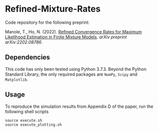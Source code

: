 # Refined-Mixture-Rates

Code repository for the following preprint: 

Manole, T., Ho, N. (2022). [Refined Convergence Rates for Maximum Likelihood Estimation in Finite Mixture Models](https://arxiv.org/pdf/2202.08786.pdf). _arXiv preprint arXiv:2202.08786_.

## Dependencies 
This code has only been tested using Python 3.7.3. Beyond the Python Standard Library, the only required packages are `NumPy`, `Scipy` and `Matplotlib`.

## Usage 
To reproduce the simulation results from Appendix D of the paper, run the following shell scripts
```{python}
source execute.sh
source execute_plotting.sh
```
